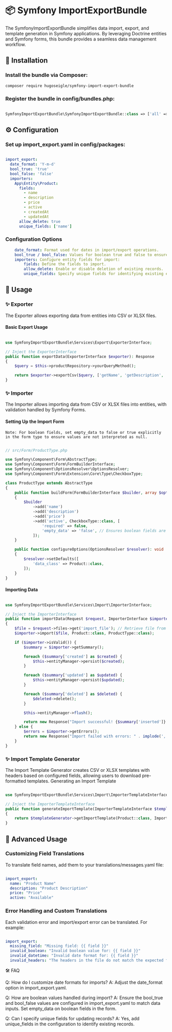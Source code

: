 # 📦 Symfony ImportExportBundle

The SymfonyImportExportBundle simplifies data import, export, and template generation in Symfony applications. By leveraging Doctrine entities and Symfony forms, this bundle provides a seamless data management workflow.

## 🚀 Installation

### Install the bundle via Composer:

```bash
composer require hugoseigle/symfony-import-export-bundle
```

### Register the bundle in config/bundles.php:

```php

SymfonyImportExportBundle\SymfonyImportExportBundle::class => ['all' => true],
```

## ⚙️ Configuration

### Set up import_export.yaml in config/packages:

``` yaml

import_export:
  date_format: 'Y-m-d'
  bool_true: 'true'
  bool_false: 'false'
  importers:
    App\Entity\Product:
      fields:
        - name
        - description
        - price
        - active
        - createdAt
        - updatedAt
      allow_delete: true
      unique_fields: ['name']
```

### Configuration Options

``` yaml
    date_format: Format used for dates in import/export operations.
    bool_true / bool_false: Values for boolean true and false to ensure compatibility with different data sources.
    importers: Configure entity fields for import:
        fields: Define the fields to import.
        allow_delete: Enable or disable deletion of existing records.
        unique_fields: Specify unique fields for identifying existing entities.
```

## 📄 Usage

### ✨ Exporter

The Exporter allows exporting data from entities into CSV or XLSX files.
#### Basic Export Usage

```php

use SymfonyImportExportBundle\Services\Export\ExporterInterface;

// Inject the ExporterInterface
public function exportData(ExporterInterface $exporter): Response
{
    $query = $this->productRepository->yourQueryMethod();

    return $exporter->exportCsv($query, ['getName', 'getDescription', ...], 'fileName', ExporterInterface::XLSX); // or 'csv'
}
```

### ✨ Importer

The Importer allows importing data from CSV or XLSX files into entities, with validation handled by Symfony Forms.

#### Setting Up the Import Form

    Note: For boolean fields, set empty_data to false or true explicitly in the form type to ensure values are not interpreted as null.

```php

// src/Form/ProductType.php

use Symfony\Component\Form\AbstractType;
use Symfony\Component\Form\FormBuilderInterface;
use Symfony\Component\OptionsResolver\OptionsResolver;
use Symfony\Component\Form\Extension\Core\Type\CheckboxType;

class ProductType extends AbstractType
{
    public function buildForm(FormBuilderInterface $builder, array $options): void
    {
        $builder
            ->add('name')
            ->add('description')
            ->add('price')
            ->add('active', CheckboxType::class, [
                'required' => false,
                'empty_data' => 'false', // Ensures boolean fields are handled correctly
            ]);
    }

    public function configureOptions(OptionsResolver $resolver): void
    {
        $resolver->setDefaults([
            'data_class' => Product::class,
        ]);
    }
}
```

#### Importing Data

```php

use SymfonyImportExportBundle\Services\Import\ImporterInterface;

// Inject the ImporterInterface
public function importData(Request $request, ImporterInterface $importer): Response
{
    $file = $request->files->get('import_file'); // Retrieve file from the form or request
    $importer->import($file, Product::class, ProductType::class);

    if ($importer->isValid()) {
        $summary = $importer->getSummary();

        foreach ($summary['created'] as $created) {
            $this->entityManager->persist($created);
        }

        foreach ($summary['updated'] as $updated) {
            $this->entityManager->persist($updated);
        }

        foreach ($summary['deleted'] as $deleted) {
            $deleted->delete();
        }

        $this->entityManager->flush();

        return new Response("Import successful! {$summary['inserted']} inserted, {$summary['updated']} updated.");
    } else {
        $errors = $importer->getErrors();
        return new Response("Import failed with errors: " . implode(', ', $errors));
    }
}
```

### ✨ Import Template Generator

The Import Template Generator creates CSV or XLSX templates with headers based on configured fields, allowing users to download pre-formatted templates.
Generating an Import Template

```php

use SymfonyImportExportBundle\Services\Import\ImporterTemplateInterface;

// Inject the ImporterTemplateInterface
public function generateImportTemplate(ImporterTemplateInterface $templateGenerator): Response
{
    return $templateGenerator->getImportTemplate(Product::class, ImporterInterface::XLSX); // or 'csv'
}
```

## 🔧 Advanced Usage

### Customizing Field Translations

To translate field names, add them to your translations/messages.yaml file:

```yaml

import_export:
  name: "Product Name"
  description: "Product Description"
  price: "Price"
  active: "Available"
```

### Error Handling and Custom Translations

Each validation error and import/export error can be translated. For example:

```yaml

import_export:
  missing_field: "Missing field: {{ field }}"
  invalid_boolean: "Invalid boolean value for: {{ field }}"
  invalid_datetime: "Invalid date format for: {{ field }}"
  invalid_headers: "The headers in the file do not match the expected format."
```

🛠 FAQ

Q: How do I customize date formats for imports?
A: Adjust the date_format option in import_export.yaml.

Q: How are boolean values handled during import?
A: Ensure the bool_true and bool_false values are configured in import_export.yaml to match data inputs. Set empty_data on boolean fields in the form.

Q: Can I specify unique fields for updating records?
A: Yes, add unique_fields in the configuration to identify existing records.
